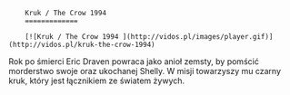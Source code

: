
        Kruk / The Crow 1994 
        =============
        
        [![Kruk / The Crow 1994 ](http://vidos.pl/images/player.gif)](http://vidos.pl/kruk-the-crow-1994)
        
        
 Rok po śmierci Eric Draven powraca jako anioł zemsty, by pomścić morderstwo swoje oraz ukochanej Shelly. W misji towarzyszy mu czarny kruk, który jest łącznikiem ze światem żywych.
    